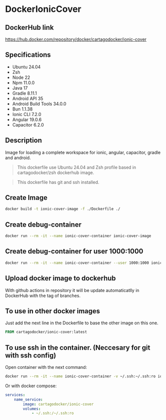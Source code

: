 # DockerIonicCover

## DockerHub link

https://hub.docker.com/repository/docker/cartagodocker/ionic-cover

## Specifications

-   Ubuntu 24.04
-   Zsh
-   Node 22
-   Npm 11.0.0
-   Java 17
-   Gradle 8.11.1
-   Android API 35
-   Android Build Tools 34.0.0
-   Bun 1.1.38
-   Ionic CLI 7.2.0
-   Angular 19.0.6
-   Capacitor 6.2.0

## Description

Image for loading a complete workspace for ionic, angular, capacitor, gradle and android.

> This dockerfile use Ubuntu 24.04 and Zsh profile based in cartagodocker/zsh dockerhub image.

> This dockerfile has git and ssh installed.

## Create Image

```bash
docker build -t ionic-cover-image -f ./Dockerfile ./
```

## Create debug-container

```bash
docker run --rm -it --name ionic-cover-container ionic-cover-image
```

## Create debug-container for user 1000:1000

```bash
docker run --rm -it --name ionic-cover-container --user 1000:1000 ionic-cover-image
```

## Upload docker image to dockerhub

With github actions in repository it will be update automaticatlly in DockerHub with the tag of branches.

## To use in other docker images

Just add the next line in the Dockerfile to base the other image on this one.

```Dockerfile
FROM cartagodocker/ionic-cover:latest
```

## To use ssh in the container. (Neccesary for git with ssh config)

Open container with the next command:

```bash
docker run --rm -it --name ionic-cover-container -v ~/.ssh:~/.ssh:ro ionic-cover-image
```

Or with docker compose:

```yaml
services:
    name_service:
        image: cartagodocker/ionic-cover
        volumes:
            - ~/.ssh:/~/.ssh:ro
```
